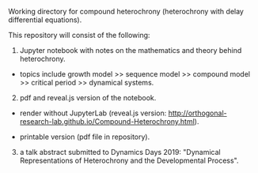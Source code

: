 Working directory for compound heterochrony (heterochrony with delay differential equations).  

This repository will consist of the following:  

1) Jupyter notebook with notes on the mathematics and theory behind heterochrony. 

* topics include growth model >> sequence model >> compound model >> critical period >> dynamical systems.  

2) pdf and reveal.js version of the notebook.

* render without JupyterLab (reveal.js version: http://orthogonal-research-lab.github.io/Compound-Heterochrony.html).

* printable version (pdf file in repository).

3) a talk abstract submitted to Dynamics Days 2019: "Dynamical Representations of Heterochrony and the Developmental Process".  
